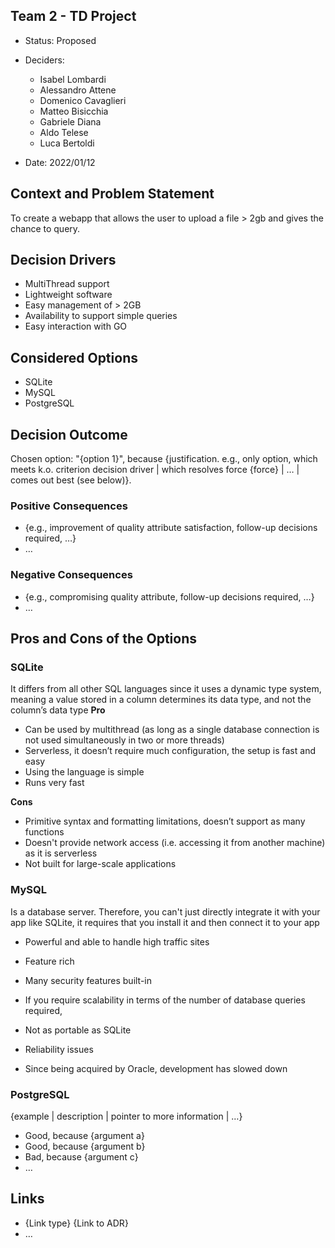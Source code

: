 ## Team 2 - TD Project

* Status: Proposed 
* Deciders: 
  * Isabel Lombardi
  * Alessandro Attene
  * Domenico Cavaglieri
  * Matteo Bisicchia
  * Gabriele Diana
  * Aldo Telese
  * Luca Bertoldi   
  

* Date: 2022/01/12


## Context and Problem Statement
To create a webapp that allows the user to upload a file > 2gb and gives the chance to query.

## Decision Drivers <!-- optional -->

* MultiThread support
* Lightweight software
* Easy management of > 2GB
* Availability to support simple queries
* Easy interaction with GO

## Considered Options

* SQLite
* MySQL
* PostgreSQL

## Decision Outcome

Chosen option: "{option 1}", because {justification. e.g., only option, which meets k.o. criterion decision driver | which resolves force {force} | … | comes out best (see below)}.

### Positive Consequences <!-- optional -->

* {e.g., improvement of quality attribute satisfaction, follow-up decisions required, …}
* …

### Negative Consequences <!-- optional -->

* {e.g., compromising quality attribute, follow-up decisions required, …}
* …

## Pros and Cons of the Options <!-- optional -->

### SQLite

It differs from all other SQL languages since it uses a dynamic type system, meaning a value stored in a column determines its data type, and not the column’s data type
**Pro**

* Can be used by multithread (as long as a single database connection is not used simultaneously in two or more threads)
* Serverless, it doesn’t require much configuration, the setup is fast and easy
* Using the language is simple
* Runs very fast

**Cons**
* Primitive syntax and formatting limitations, doesn’t support as many functions
* Doesn't provide network access (i.e. accessing it from another machine) as it is serverless
* Not built for large-scale applications

### MySQL
Is a database server. 
Therefore, you can't just directly integrate it with your app like SQLite, it requires that you install it and then connect it to your app

* Powerful and able to handle high traffic sites
* Feature rich
* Many security features built-in
* If you require scalability in terms of the number of database queries required,

* Not as portable as SQLite
* Reliability issues
* Since being acquired by Oracle, development has slowed down


### PostgreSQL

{example | description | pointer to more information | …} <!-- optional -->

* Good, because {argument a}
* Good, because {argument b}
* Bad, because {argument c}
* … <!-- numbers of pros and cons can vary -->

## Links <!-- optional -->

* {Link type} {Link to ADR} <!-- example: Refined by [ADR-0005](0005-example.md) -->
* … <!-- numbers of links can vary -->

<!-- markdownlint-disable-file MD013 -->